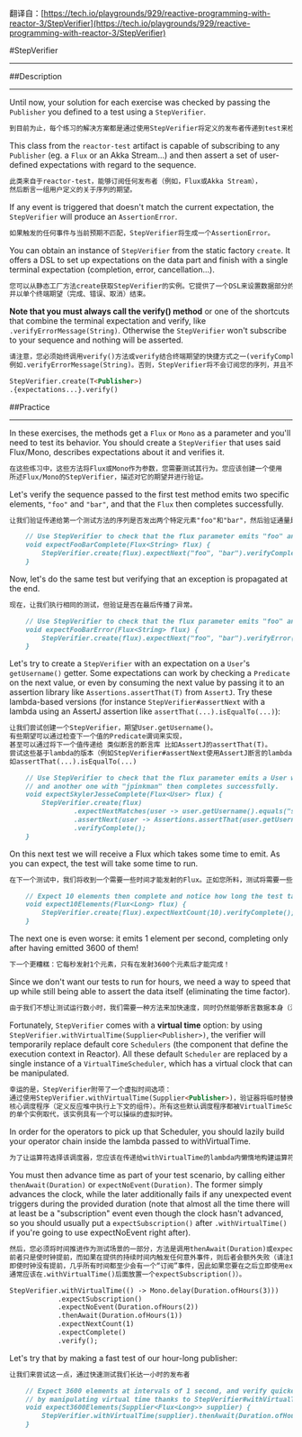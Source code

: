 翻译自：[https://tech.io/playgrounds/929/reactive-programming-with-reactor-3/StepVerifier](https://tech.io/playgrounds/929/reactive-programming-with-reactor-3/StepVerifier)

#StepVerifier
***
##Description
***
Until now, your solution for each exercise was checked by passing the `Publisher` 
you defined to a test using a `StepVerifier`.
```markdown
到目前为止，每个练习的解决方案都是通过使用StepVerifier将定义的发布者传递到test来检查的。
```

This class from the `reactor-test` artifact is capable of subscribing to 
any `Publisher` (eg. a `Flux` or an Akka Stream...) and then assert a set 
of user-defined expectations with regard to the sequence.
```markdown
此类来自于reactor-test，能够订阅任何发布者（例如，Flux或Akka Stream），
然后断言一组用户定义的关于序列的期望。
```

If any event is triggered that doesn't match the current expectation, 
the `StepVerifier` will produce an `AssertionError`.
```markdown
如果触发的任何事件与当前预期不匹配，StepVerifier将生成一个AssertionError。
```

You can obtain an instance of `StepVerifier` from the static factory `create`. 
It offers a DSL to set up expectations on the data part and finish with a 
single terminal expectation (completion, error, cancellation...).
```markdown
您可以从静态工厂方法create获取StepVerifier的实例。它提供了一个DSL来设置数据部分的期望，
并以单个终端期望（完成、错误、取消）结束。
```

**Note that you must always call the verify() method** or one of the shortcuts 
that combine the terminal expectation and verify, like `.verifyErrorMessage(String)`. 
Otherwise the `StepVerifier` won't subscribe to your sequence and nothing will 
be asserted.
```markdown
请注意，您必须始终调用verify()方法或verify结合终端期望的快捷方式之一(verifyComplete或verifyError)，
例如.verifyErrorMessage(String)。否则，StepVerifier将不会订阅您的序列，并且不会断言任何内容。
```

```markdown
StepVerifier.create(T<Publisher>)
.{expectations...}.verify()
```

##Practice
***
In these exercises, the methods get a `Flux` or `Mono` as a parameter and you'll 
need to test its behavior. You should create a `StepVerifier` that uses said 
Flux/Mono, describes expectations about it and verifies it.
```markdown
在这些练习中，这些方法将Flux或Mono作为参数，您需要测试其行为。您应该创建一个使用
所述Flux/Mono的StepVerifier，描述对它的期望并进行验证。
```

Let's verify the sequence passed to the first test method emits two specific elements, 
`"foo"` and `"bar"`, and that the `Flux` then completes successfully.
```markdown
让我们验证传递给第一个测试方法的序列是否发出两个特定元素"foo"和"bar"，然后验证通量是否成功完成。
```

```markdown
    // Use StepVerifier to check that the flux parameter emits "foo" and "bar" elements then completes successfully.
    void expectFooBarComplete(Flux<String> flux) {
        StepVerifier.create(flux).expectNext("foo", "bar").verifyComplete();
    }
```

Now, let's do the same test but verifying that an exception is propagated at the end.
```markdown
现在，让我们执行相同的测试，但验证是否在最后传播了异常。
```

```markdown
    // Use StepVerifier to check that the flux parameter emits "foo" and "bar" elements then a RuntimeException error.
    void expectFooBarError(Flux<String> flux) {
        StepVerifier.create(flux).expectNext("foo", "bar").verifyError(RuntimeException.class);
    }
```

Let's try to create a `StepVerifier` with an expectation on a `User`'s 
`getUsername()` getter. Some expectations can work by checking a `Predicate` 
on the next value, or even by consuming the next value by passing it to 
an assertion library like `Assertions.assertThat(T)` from `AssertJ`. 
Try these lambda-based versions (for instance `StepVerifier#assertNext` 
with a lambda using an AssertJ assertion like `assertThat(...).isEqualTo(...)`):
```markdown
让我们尝试创建一个StepVerifier，期望User.getUsername()。
有些期望可以通过检查下一个值的Predicate谓词来实现，
甚至可以通过将下一个值传递给 类似断言的断言库 比如AssertJ的assertThat(T)。
尝试这些基于lambda的版本（例如StepVerifier#assertNext使用AssertJ断言的lambda，
如assertThat(...).isEqualTo(...)
```

```markdown
    // Use StepVerifier to check that the flux parameter emits a User with "swhite"username
    // and another one with "jpinkman" then completes successfully.
    void expectSkylerJesseComplete(Flux<User> flux) {
        StepVerifier.create(flux)
                .expectNextMatches(user -> user.getUsername().equals("swhite"))
                .assertNext(user -> Assertions.assertThat(user.getUsername()).isEqualToIgnoringCase("jpinkman"))
                .verifyComplete();
    }
```

On this next test we will receive a Flux which takes some time to emit. 
As you can expect, the test will take some time to run.
```markdown
在下一个测试中，我们将收到一个需要一些时间才能发射的Flux。正如您所料，测试将需要一些时间才能运行。
```

```markdown
    // Expect 10 elements then complete and notice how long the test takes.
    void expect10Elements(Flux<Long> flux) {
        StepVerifier.create(flux).expectNextCount(10).verifyComplete();
    }
```

The next one is even worse: it emits 1 element per second, 
completing only after having emitted 3600 of them!
```markdown
下一个更糟糕：它每秒发射1个元素，只有在发射3600个元素后才能完成！
```

Since we don't want our tests to run for hours, we need a way to speed that 
up while still being able to assert the data itself (eliminating the time factor).
```markdown
由于我们不想让测试运行数小时，我们需要一种方法来加快速度，同时仍然能够断言数据本身（消除时间因素）。
```

Fortunately, `StepVerifier` comes with a **virtual time** option: 
by using `StepVerifier.withVirtualTime(Supplier<Publisher>)`, the verifier 
will temporarily replace default core `Schedulers` (the component that define 
the execution context in Reactor). All these default `Scheduler` are replaced 
by a single instance of a `VirtualTimeScheduler`, which has a virtual clock 
that can be manipulated.
```markdown
幸运的是，StepVerifier附带了一个虚拟时间选项：
通过使用StepVerifier.withVirtualTime(Supplier<Publisher>)，验证器将临时替换默认的
核心调度程序（定义反应堆中执行上下文的组件）。所有这些默认调度程序都被VirtualTimeScheduler
的单个实例取代，该实例具有一个可以操纵的虚拟时钟。
```

In order for the operators to pick up that Scheduler, you should lazily build 
your operator chain inside the lambda passed to withVirtualTime.
```markdown
为了让运算符选择该调度器，您应该在传递给withVirtualTime的lambda内懒惰地构建运算符链。
```

You must then advance time as part of your test scenario, by calling either 
`thenAwait(Duration)` or `expectNoEvent(Duration)`. The former simply advances 
the clock, while the later additionally fails if any unexpected event triggers 
during the provided duration (note that almost all the time there will at least 
be a "subscription" event even though the clock hasn't advanced, so you should 
usually put a `expectSubscription()` after `.withVirtualTime()` if you're going 
to use expectNoEvent right after).
```markdown
然后，您必须将时间推进作为测试场景的一部分，方法是调用thenAwait(Duration)或expectNoEvent(Duration)。
前者只是使时钟提前，而如果在提供的持续时间内触发任何意外事件，则后者会额外失败（请注意，
即使时钟没有提前，几乎所有时间都至少会有一个“订阅”事件，因此如果您要在之后立即使用expectNoEvent，
通常应该在.withVirtualTime()后面放置一个expectSubscription()）。
```

```markdown
StepVerifier.withVirtualTime(() -> Mono.delay(Duration.ofHours(3)))
            .expectSubscription()
            .expectNoEvent(Duration.ofHours(2))
            .thenAwait(Duration.ofHours(1))
            .expectNextCount(1)
            .expectComplete()
            .verify();
```

Let's try that by making a fast test of our hour-long publisher:
```markdown
让我们来尝试这一点，通过快速测试我们长达一小时的发布者
```

```markdown
    // Expect 3600 elements at intervals of 1 second, and verify quicker than 3600s
    // by manipulating virtual time thanks to StepVerifier#withVirtualTime, notice how long the test takes
    void expect3600Elements(Supplier<Flux<Long>> supplier) {
        StepVerifier.withVirtualTime(supplier).thenAwait(Duration.ofHours(1)).expectNextCount(3600).verifyComplete();
    }
```